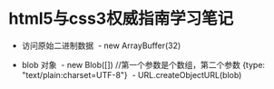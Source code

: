 # html5与css3权威指南学习笔记

* 访问原始二进制数据
  - new ArrayBuffer(32)
  
* blob 对象
  - new Blob([]) //第一个参数是个数组，第二个参数 {type: "text/plain:charset=UTF-8"}
  - URL.createObjectURL(blob)
